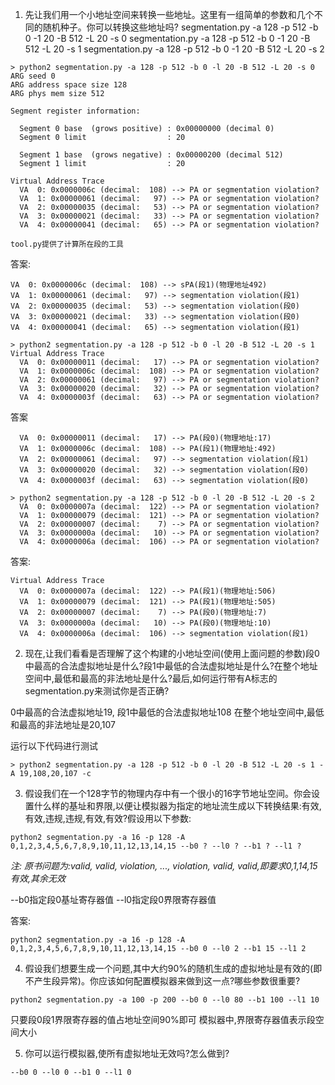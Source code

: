 1. 先让我们用一个小地址空间来转换一些地址。这里有一组简单的参数和几个不同的随机种子。你可以转换这些地址吗?
 segmentation.py -a 128 -p 512 -b 0 -1 20 -B 512 -L 20 -s 0
 segmentation.py -a 128 -p 512 -b 0 -1 20 -B 512 -L 20 -s 1
 segmentation.py -a 128 -p 512 -b 0 -1 20 -B 512 -L 20 -s 2
 


```
> python2 segmentation.py -a 128 -p 512 -b 0 -l 20 -B 512 -L 20 -s 0
ARG seed 0
ARG address space size 128
ARG phys mem size 512

Segment register information:

  Segment 0 base  (grows positive) : 0x00000000 (decimal 0)
  Segment 0 limit                  : 20

  Segment 1 base  (grows negative) : 0x00000200 (decimal 512)
  Segment 1 limit                  : 20

Virtual Address Trace
  VA  0: 0x0000006c (decimal:  108) --> PA or segmentation violation?
  VA  1: 0x00000061 (decimal:   97) --> PA or segmentation violation?
  VA  2: 0x00000035 (decimal:   53) --> PA or segmentation violation?
  VA  3: 0x00000021 (decimal:   33) --> PA or segmentation violation?
  VA  4: 0x00000041 (decimal:   65) --> PA or segmentation violation?
```


`tool.py提供了计算所在段的工具`

答案:
```
VA  0: 0x0000006c (decimal:  108) --> sPA(段1)(物理地址492)
VA  1: 0x00000061 (decimal:   97) --> segmentation violation(段1)
VA  2: 0x00000035 (decimal:   53) --> segmentation violation(段0)
VA  3: 0x00000021 (decimal:   33) --> segmentation violation(段0)
VA  4: 0x00000041 (decimal:   65) --> segmentation violation(段1)
```


```
> python2 segmentation.py -a 128 -p 512 -b 0 -l 20 -B 512 -L 20 -s 1
Virtual Address Trace
  VA  0: 0x00000011 (decimal:   17) --> PA or segmentation violation?
  VA  1: 0x0000006c (decimal:  108) --> PA or segmentation violation?
  VA  2: 0x00000061 (decimal:   97) --> PA or segmentation violation?
  VA  3: 0x00000020 (decimal:   32) --> PA or segmentation violation?
  VA  4: 0x0000003f (decimal:   63) --> PA or segmentation violation?
```

答案
```
  VA  0: 0x00000011 (decimal:   17) --> PA(段0)(物理地址:17)
  VA  1: 0x0000006c (decimal:  108) --> PA(段1)(物理地址:492)
  VA  2: 0x00000061 (decimal:   97) --> segmentation violation(段1)
  VA  3: 0x00000020 (decimal:   32) --> segmentation violation(段0)
  VA  4: 0x0000003f (decimal:   63) --> segmentation violation(段0)
```


```
> python2 segmentation.py -a 128 -p 512 -b 0 -l 20 -B 512 -L 20 -s 2
  VA  0: 0x0000007a (decimal:  122) --> PA or segmentation violation?
  VA  1: 0x00000079 (decimal:  121) --> PA or segmentation violation?
  VA  2: 0x00000007 (decimal:    7) --> PA or segmentation violation?
  VA  3: 0x0000000a (decimal:   10) --> PA or segmentation violation?
  VA  4: 0x0000006a (decimal:  106) --> PA or segmentation violation?
```

答案:


```
Virtual Address Trace
  VA  0: 0x0000007a (decimal:  122) --> PA(段1)(物理地址:506)
  VA  1: 0x00000079 (decimal:  121) --> PA(段1)(物理地址:505)
  VA  2: 0x00000007 (decimal:    7) --> PA(段0)(物理地址:7)
  VA  3: 0x0000000a (decimal:   10) --> PA(段0)(物理地址:10)
  VA  4: 0x0000006a (decimal:  106) --> segmentation violation(段1)
```

2. 现在,让我们看看是否理解了这个构建的小地址空间(使用上面问题的参数)段0中最高的合法虚拟地址是什么?段1中最低的合法虚拟地址是什么?在整个地址空间中,最低和最高的非法地址是什么?最后,如何运行带有A标志的 segmentation.py来测试你是否正确?



0中最高的合法虚拟地址19,
段1中最低的合法虚拟地址108
在整个地址空间中,最低和最高的非法地址是20,107

运行以下代码进行测试
```
> python2 segmentation.py -a 128 -p 512 -b 0 -l 20 -B 512 -L 20 -s 1 -A 19,108,20,107 -c
```

3. 假设我们在一个128字节的物理内存中有一个很小的16字节地址空间。你会设置什么样的基址和界限,以便让模拟器为指定的地址流生成以下转换结果:有效,有效,违规,违规,有效,有效?假设用以下参数:

```
python2 segmentation.py -a 16 -p 128 -A 0,1,2,3,4,5,6,7,8,9,10,11,12,13,14,15 --b0 ? --l0 ? --b1 ? --l1 ?
```

*注: 原书问题为:valid, valid, violation, ..., violation, valid, valid,即要求0,1,14,15有效,其余无效*

--b0指定段0基址寄存器值
--l0指定段0界限寄存器值

答案:
```
python2 segmentation.py -a 16 -p 128 -A 0,1,2,3,4,5,6,7,8,9,10,11,12,13,14,15 --b0 0 --l0 2 --b1 15 --l1 2
```

4. 假设我们想要生成一个问题,其中大约90%的随机生成的虚拟地址是有效的(即不产生段异常)。你应该如何配置模拟器来做到这一点?哪些参数很重要?

```
python2 segmentation.py -a 100 -p 200 --b0 0 --l0 80 --b1 100 --l1 10
```

只要段0段1界限寄存器的值占地址空间90%即可
模拟器中,界限寄存器值表示段空间大小

5. 你可以运行模拟器,使所有虚拟地址无效吗?怎么做到?

```
--b0 0 --l0 0 --b1 0 --l1 0
```
